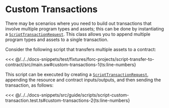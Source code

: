 # Custom Transactions

There may be scenarios where you need to build out transactions that involve multiple program types and assets; this can be done by instantiating a [`ScriptTransactionRequest`](../../api/Account/ScriptTransactionRequest.md). This class allows you to append multiple program types and assets to a single transaction.

Consider the following script that transfers multiple assets to a contract:

<<< @/../../docs-snippets/test/fixtures/forc-projects/script-transfer-to-contract/src/main.sw#custom-transactions-1{ts:line-numbers}

This script can be executed by creating a [`ScriptTransactionRequest`](../../api/Account/ScriptTransactionRequest.md), appending the resource and contract inputs/outputs, and then sending the transaction, as follows:

<<< @/../../docs-snippets/src/guide/scripts/script-custom-transaction.test.ts#custom-transactions-2{ts:line-numbers}
